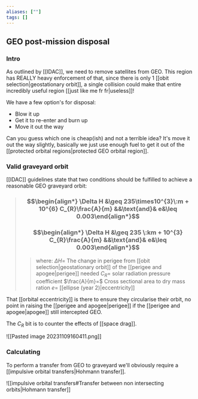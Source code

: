 ```yaml
---
aliases: [""]
tags: []
---
```


## GEO post-mission disposal
### Intro
As outlined by [[IDAC]], we need to remove satellites from GEO. This region has REALLY heavy enforcement of that, since there is only 1 [[obit selection|geostationary orbit]], a single collision could make that entire incredibly useful region [[just like me fr fr|useless]]!

We have a few option's for disposal:
- Blow it up
- Get it to re-enter and burn up
- Move it out the way

Can you guess which one is cheap(ish) and not a terrible idea? It's move it out the way slightly, basically we just use enough fuel to get it out of the [[protected orbital regions|protected GEO orbital region]].

### Valid graveyard orbit
[[IDAC]] guidelines state that two conditions should be fulfilled to achieve a reasonable GEO graveyard orbit:

> ### $$\begin{align*} \Delta H  &\geq 235\times10^{3}\:m + 10^{6} C_{R}\frac{A}{m} &&\text{and}& e&\leq 0.003\end{align*}$$
> ### $$\begin{align*} \Delta H  &\geq 235 \:km + 10^{3} C_{R}\frac{A}{m} &&\text{and}& e&\leq 0.003\end{align*}$$
>> where:
>> $\Delta H=$ The change in perigee from [[obit selection|geostationary orbit]] of the [[perigee and apogee|perigee]] needed
>> $C_{R}=$ solar radiation pressure coefficient
>> $\frac{A}{m}=$ Cross sectional area to dry mass ration
>> $e=$ [[ellipse (year 2)|eccentricity]]

That [[orbital eccentricity]] is there to ensure they circularise their orbit, no point in raising the [[perigee and apogee|perigee]] if the [[perigee and apogee|apogee]] still intercepted GEO.

The $C_{R}$ bit is to counter the effects of [[space drag]].

![[Pasted image 20231109160411.png]]

### Calculating
To perform a transfer from GEO to graveyard we'll obviously require a [[impulsive orbital transfers|Hohmann transfer]].

![[impulsive orbital transfers#Transfer between non intersecting orbits|Hohmann transfer]]